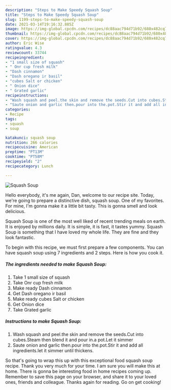 ```yaml
---
description: "Steps to Make Speedy Squash Soup"
title: "Steps to Make Speedy Squash Soup"
slug: 1199-steps-to-make-speedy-squash-soup
date: 2021-03-14T19:16:32.885Z
image: https://img-global.cpcdn.com/recipes/dc88aac794d71b92/680x482cq70/squash-soup-recipe-main-photo.jpg
thumbnail: https://img-global.cpcdn.com/recipes/dc88aac794d71b92/680x482cq70/squash-soup-recipe-main-photo.jpg
cover: https://img-global.cpcdn.com/recipes/dc88aac794d71b92/680x482cq70/squash-soup-recipe-main-photo.jpg
author: Eric Wise
ratingvalue: 4.3
reviewcount: 33744
recipeingredient:
- "1 small size of squash"
- " Onr cup fresh milk"
- "Dash cinnamon"
- "Dash oregano ir basil"
- "cubes Salt or chicken"
- " Onion dice"
- " Grated garlic"
recipeinstructions:
- "Wash squash and peel.the skin and remove the seeds.Cut into cubes.Steam then blend it and pour in.a pot.Let it simmer"
- "Saute onion and garlic then.pour into the.pot.Stir it and add all ingredients.let it simmer until thickens."
categories:
- Recipe
tags:
- squash
- soup

katakunci: squash soup 
nutrition: 266 calories
recipecuisine: American
preptime: "PT13M"
cooktime: "PT58M"
recipeyield: "2"
recipecategory: Lunch

---
```



![Squash Soup](https://img-global.cpcdn.com/recipes/dc88aac794d71b92/680x482cq70/squash-soup-recipe-main-photo.jpg)

Hello everybody, it's me again, Dan, welcome to our recipe site. Today, we're going to prepare a distinctive dish, squash soup. One of my favorites. For mine, I'm gonna make it a little bit tasty. This is gonna smell and look delicious.

Squash Soup is one of the most well liked of recent trending meals on earth. It is enjoyed by millions daily. It is simple, it is fast, it tastes yummy. Squash Soup is something that I have loved my whole life. They are fine and they look fantastic.




To begin with this recipe, we must first prepare a few components. You can have squash soup using 7 ingredients and 2 steps. Here is how you cook it.

<!--inarticleads1-->

##### The ingredients needed to make Squash Soup:

1. Take 1 small size of squash
1. Take  Onr cup fresh milk
1. Make ready Dash cinnamon
1. Get Dash oregano ir basil
1. Make ready cubes Salt or chicken
1. Get  Onion dice
1. Take  Grated garlic




<!--inarticleads2-->

##### Instructions to make Squash Soup:

1. Wash squash and peel.the skin and remove the seeds.Cut into cubes.Steam then blend it and pour in.a pot.Let it simmer
1. Saute onion and garlic then.pour into the.pot.Stir it and add all ingredients.let it simmer until thickens.




So that's going to wrap this up with this exceptional food squash soup recipe. Thank you very much for your time. I am sure you will make this at home. There is gonna be interesting food in home recipes coming up. Remember to save this page on your browser, and share it to your loved ones, friends and colleague. Thanks again for reading. Go on get cooking!
